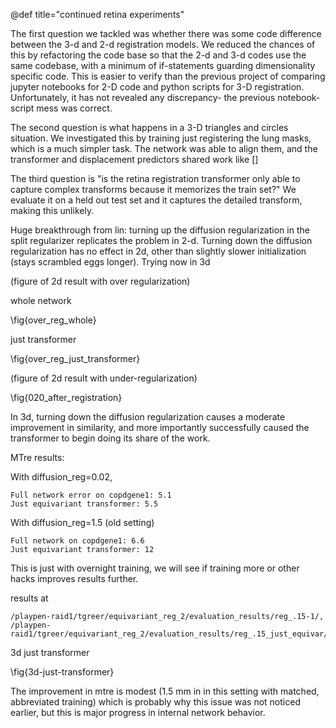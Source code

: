@def title="continued retina experiments"

The first question we tackled was whether there was some code difference between the 3-d and 2-d registration models. We reduced the chances of this by refactoring the code base so that the 2-d and 3-d codes use the same codebase, with a minimum of if-statements guarding dimensionality specific code. This is easier to verify than the previous project of comparing jupyter notebooks for 2-D code and python scripts for 3-D registration. Unfortunately, it has not revealed any discrepancy- the previous notebook-script mess was correct.


The second question is what happens in a 3-D triangles and circles situation. We investigated this by training just registering the lung masks, which is a much simpler task. The network was able to align them, and the transformer and displacement predictors shared work like []


The third question is "is the retina registration transformer only able to capture complex transforms because it memorizes the train set?" We evaluate it on a held out test set and it captures the detailed transform, making this unlikely.



Huge breakthrough from lin: turning up the diffusion regularization in the split regularizer replicates the problem in 2-d. Turning down the diffusion regularization has no effect in 2d, other than slightly slower initialization (stays scrambled eggs longer). Trying now in 3d 

(figure of 2d result with over regularization)

whole network

\fig{over_reg_whole}

just transformer

\fig{over_reg_just_transformer}

(figure of 2d result with under-regularization)

\fig{020_after_registration}

In 3d, turning down the diffusion regularization causes a moderate improvement in similarity, and more importantly successfully caused the transformer to begin doing its share of the work.

MTre results:

With diffusion_reg=0.02, 

```
Full network error on copdgene1: 5.1
Just equivariant transformer: 5.5
```
With diffusion_reg=1.5 (old setting)
```
Full network on copdgene1: 6.6
Just equivariant transformer: 12 
```
This is just with overnight training, we will see if training more or other hacks improves results further.

results at 
```
/playpen-raid1/tgreer/equivariant_reg_2/evaluation_results/reg_.15-1/,
/playpen-raid1/tgreer/equivariant_reg_2/evaluation_results/reg_.15_just_equivar/
```
3d just transformer

\fig{3d-just-transformer}

The improvement in mtre is modest (1.5 mm in in this setting with matched, abbreviated training) which is probably why this issue was not noticed earlier, but this is major progress in internal network behavior.
